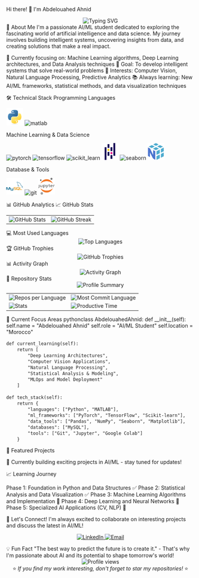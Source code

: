 Hi there! 👋 I'm Abdelouahed Ahnid
<div align="center">
  <img src="https://readme-typing-svg.herokuapp.com?font=Fira+Code&pause=1000&color=2E9EF7&center=true&vCenter=true&width=435&lines=AI%2FML+Student;Data+Science+Enthusiast;Machine+Learning+Explorer;Intelligent+Systems+Developer" alt="Typing SVG" />
</div>
🚀 About Me
I'm a passionate AI/ML student dedicated to exploring the fascinating world of artificial intelligence and data science. My journey involves building intelligent systems, uncovering insights from data, and creating solutions that make a real impact.

🔬 Currently focusing on: Machine Learning algorithms, Deep Learning architectures, and Data Analysis techniques
🎯 Goal: To develop intelligent systems that solve real-world problems
🌟 Interests: Computer Vision, Natural Language Processing, Predictive Analytics
📚 Always learning: New AI/ML frameworks, statistical methods, and data visualization techniques

🛠️ Technical Stack
Programming Languages
<p align="left">
  <img src="https://raw.githubusercontent.com/devicons/devicon/master/icons/python/python-original.svg" alt="python" width="45" height="45"/>
  <img src="https://upload.wikimedia.org/wikipedia/commons/2/21/Matlab_Logo.png" alt="matlab" width="45" height="45"/>
</p>
Machine Learning & Data Science
<p align="left">
  <img src="https://www.vectorlogo.zone/logos/pytorch/pytorch-icon.svg" alt="pytorch" width="45" height="45"/>
  <img src="https://www.vectorlogo.zone/logos/tensorflow/tensorflow-icon.svg" alt="tensorflow" width="45" height="45"/>
  <img src="https://upload.wikimedia.org/wikipedia/commons/0/05/Scikit_learn_logo_small.svg" alt="scikit_learn" width="45" height="45"/>
  <img src="https://raw.githubusercontent.com/devicons/devicon/2ae2a900d2f041da66e950e4d48052658d850630/icons/pandas/pandas-original.svg" alt="pandas" width="45" height="45"/>
  <img src="https://seaborn.pydata.org/_images/logo-mark-lightbg.svg" alt="seaborn" width="45" height="45"/>
  <img src="https://raw.githubusercontent.com/devicons/devicon/master/icons/numpy/numpy-original.svg" alt="numpy" width="45" height="45"/>
</p>
Database & Tools
<p align="left">
  <img src="https://raw.githubusercontent.com/devicons/devicon/master/icons/mysql/mysql-original-wordmark.svg" alt="mysql" width="45" height="45"/>
  <img src="https://www.vectorlogo.zone/logos/git-scm/git-scm-icon.svg" alt="git" width="45" height="45"/>
  <img src="https://raw.githubusercontent.com/devicons/devicon/master/icons/jupyter/jupyter-original-wordmark.svg" alt="jupyter" width="45" height="45"/>
</p>
📊 GitHub Analytics
📈 GitHub Stats
<div align="center">
  <table>
    <tr>
      <td>
        <img src="https://github-readme-stats.vercel.app/api?username=ahnidabdo1&show_icons=true&theme=tokyonight&include_all_commits=true&count_private=true&hide_border=true" alt="GitHub Stats" />
      </td>
      <td>
        <img src="https://github-readme-streak-stats.herokuapp.com/?user=ahnidabdo1&theme=tokyonight&hide_border=true" alt="GitHub Streak" />
      </td>
    </tr>
  </table>
</div>
💻 Most Used Languages
<div align="center">
  <img src="https://github-readme-stats.vercel.app/api/top-langs/?username=ahnidabdo1&layout=compact&theme=tokyonight&hide_border=true&langs_count=10" alt="Top Languages" />
</div>
🏆 GitHub Trophies
<div align="center">
  <img src="https://github-profile-trophy.vercel.app/?username=ahnidabdo1&theme=tokyonight&no-frame=true&no-bg=false&margin-w=4&row=1" alt="GitHub Trophies" />
</div>
📊 Activity Graph
<div align="center">
  <img src="https://github-readme-activity-graph.vercel.app/graph?username=ahnidabdo1&theme=tokyo-night&hide_border=true" alt="Activity Graph" />
</div>
💼 Repository Stats
<div align="center">
  <img src="https://github-profile-summary-cards.vercel.app/api/cards/profile-details?username=ahnidabdo1&theme=tokyonight" alt="Profile Summary" />
</div>
<div align="center">
  <table>
    <tr>
      <td>
        <img src="https://github-profile-summary-cards.vercel.app/api/cards/repos-per-language?username=ahnidabdo1&theme=tokyonight" alt="Repos per Language" />
      </td>
      <td>
        <img src="https://github-profile-summary-cards.vercel.app/api/cards/most-commit-language?username=ahnidabdo1&theme=tokyonight" alt="Most Commit Language" />
      </td>
    </tr>
    <tr>
      <td>
        <img src="https://github-profile-summary-cards.vercel.app/api/cards/stats?username=ahnidabdo1&theme=tokyonight" alt="Stats" />
      </td>
      <td>
        <img src="https://github-profile-summary-cards.vercel.app/api/cards/productive-time?username=ahnidabdo1&theme=tokyonight&utc_offset=0" alt="Productive Time" />
      </td>
    </tr>
  </table>
</div>
🎯 Current Focus Areas
pythonclass AbdelouahedAhnid:
    def __init__(self):
        self.name = "Abdelouahed Ahnid"
        self.role = "AI/ML Student"
        self.location = "Morocco"
        
    def current_learning(self):
        return [
            "Deep Learning Architectures",
            "Computer Vision Applications",
            "Natural Language Processing",
            "Statistical Analysis & Modeling",
            "MLOps and Model Deployment"
        ]
    
    def tech_stack(self):
        return {
            "languages": ["Python", "MATLAB"],
            "ml_frameworks": ["PyTorch", "TensorFlow", "Scikit-learn"],
            "data_tools": ["Pandas", "NumPy", "Seaborn", "Matplotlib"],
            "databases": ["MySQL"],
            "tools": ["Git", "Jupyter", "Google Colab"]
        }
🌟 Featured Projects

📝 Currently building exciting projects in AI/ML - stay tuned for updates!

📈 Learning Journey

Phase 1: Foundation in Python and Data Structures ✅
Phase 2: Statistical Analysis and Data Visualization ✅
Phase 3: Machine Learning Algorithms and Implementation 🔄
Phase 4: Deep Learning and Neural Networks 📅
Phase 5: Specialized AI Applications (CV, NLP) 📅

🤝 Let's Connect!
I'm always excited to collaborate on interesting projects and discuss the latest in AI/ML!
<p align="center">
  <a href="https://linkedin.com/in/abdelouahed-ahnid" target="_blank">
    <img src="https://img.shields.io/badge/LinkedIn-0077B5?style=for-the-badge&logo=linkedin&logoColor=white" alt="LinkedIn"/>
  </a>
  <a href="mailto:ahnidabdelouahed@gmail.com">
    <img src="https://img.shields.io/badge/Email-D14836?style=for-the-badge&logo=gmail&logoColor=white" alt="Email"/>
  </a>
</p>
💡 Fun Fact
"The best way to predict the future is to create it." - That's why I'm passionate about AI and its potential to shape tomorrow's world!

<div align="center">
  <img src="https://komarev.com/ghpvc/?username=ahnidabdo1&color=blueviolet&style=flat-square&label=Profile+Views" alt="Profile views"/>
</div>
<div align="center">
  ⭐ <i>If you find my work interesting, don't forget to star my repositories!</i> ⭐
</div>
